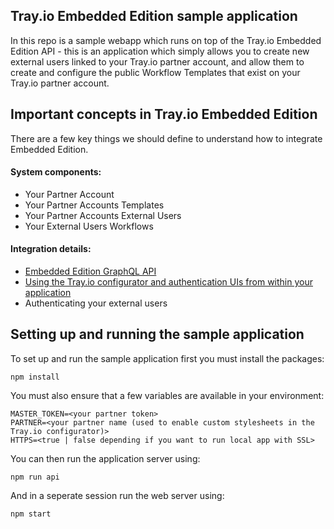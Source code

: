 ## Tray.io Embedded Edition sample application

In this repo is a sample webapp which runs on top of the Tray.io Embedded Edition API - this is an application which simply allows you to create new external users linked to your Tray.io partner account, and allow them to create and configure the public Workflow Templates that exist on your Tray.io partner account.

## Important concepts in Tray.io Embedded Edition

There are a few key things we should define to understand how to integrate Embedded Edition.

#### System components:
* Your Partner Account
* Your Partner Accounts Templates
* Your Partner Accounts External Users
* Your External Users Workflows

#### Integration details:

* [Embedded Edition GraphQL API](https://tray.io/docs/article/partner-api-intro)
* [Using the Tray.io configurator and authentication UIs from within your application](https://tray.io/docs/article/embedded-external-configuration)
* Authenticating your external users

## Setting up and running the sample application

To set up and run the sample application first you must install the packages:

```
npm install
```

You must also ensure that a few variables are available in your environment:

```
MASTER_TOKEN=<your partner token>
PARTNER=<your partner name (used to enable custom stylesheets in the Tray.io configurator)>
HTTPS=<true | false depending if you want to run local app with SSL>
```

You can then run the application server using:

```
npm run api
```

And in a seperate session run the web server using:

```
npm start
```
